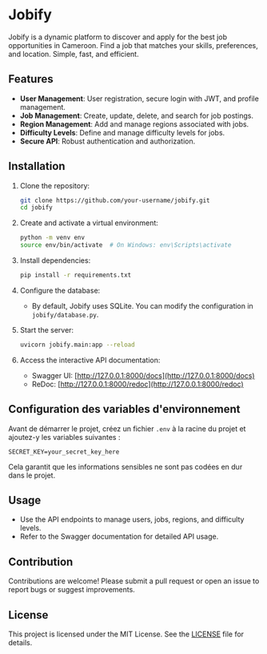 # Jobify

Jobify is a dynamic platform to discover and apply for the best job opportunities in Cameroon. Find a job that matches your skills, preferences, and location. Simple, fast, and efficient.

## Features

- **User Management**: User registration, secure login with JWT, and profile management.
- **Job Management**: Create, update, delete, and search for job postings.
- **Region Management**: Add and manage regions associated with jobs.
- **Difficulty Levels**: Define and manage difficulty levels for jobs.
- **Secure API**: Robust authentication and authorization.

## Installation

1. Clone the repository:
   ```bash
   git clone https://github.com/your-username/jobify.git
   cd jobify
   ```

2. Create and activate a virtual environment:
   ```bash
   python -m venv env
   source env/bin/activate  # On Windows: env\Scripts\activate
   ```

3. Install dependencies:
   ```bash
   pip install -r requirements.txt
   ```

4. Configure the database:
   - By default, Jobify uses SQLite. You can modify the configuration in `jobify/database.py`.

5. Start the server:
   ```bash
   uvicorn jobify.main:app --reload
   ```

6. Access the interactive API documentation:
   - Swagger UI: [http://127.0.0.1:8000/docs](http://127.0.0.1:8000/docs)
   - ReDoc: [http://127.0.0.1:8000/redoc](http://127.0.0.1:8000/redoc)

## Configuration des variables d'environnement

Avant de démarrer le projet, créez un fichier `.env` à la racine du projet et ajoutez-y les variables suivantes :

```
SECRET_KEY=your_secret_key_here
```

Cela garantit que les informations sensibles ne sont pas codées en dur dans le projet.

## Usage

- Use the API endpoints to manage users, jobs, regions, and difficulty levels.
- Refer to the Swagger documentation for detailed API usage.

## Contribution

Contributions are welcome! Please submit a pull request or open an issue to report bugs or suggest improvements.

## License

This project is licensed under the MIT License. See the [LICENSE](./LICENSE) file for details.
